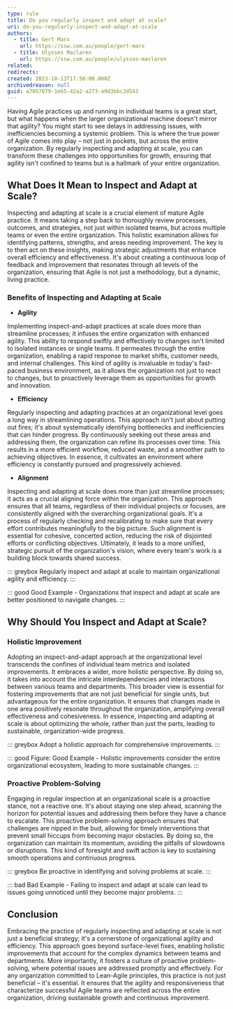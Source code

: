 ```yaml
---
type: rule
title: Do you regularly inspect and adapt at scale?
uri: do-you-regularly-inspect-and-adapt-at-scale
authors:
  - title: Gert Marx
    url: https://ssw.com.au/people/gert-marx
  - title: Ulysses Maclaren
    url: https://ssw.com.au/people/ulysses-maclaren
related:
redirects:
created: 2023-10-13T17:50:00.000Z
archivedreason: null
guid: a7057079-1e65-42a2-a273-a9d3bbc2d543
---
```

Having Agile practices up and running in individual teams is a great start, but what happens when the larger organizational machine doesn't mirror that agility? You might start to see delays in addressing issues, with inefficiencies becoming a systemic problem. This is where the true power of Agile comes into play – not just in pockets, but across the entire organization. By regularly inspecting and adapting at scale, you can transform these challenges into opportunities for growth, ensuring that agility isn't confined to teams but is a hallmark of your entire organization.

<!--endintro-->

## What Does It Mean to Inspect and Adapt at Scale?

Inspecting and adapting at scale is a crucial element of mature Agile practice. It means taking a step back to thoroughly review processes, outcomes, and strategies, not just within isolated teams, but across multiple teams or even the entire organization. This holistic examination allows for identifying patterns, strengths, and areas needing improvement. The key is to then act on these insights, making strategic adjustments that enhance overall efficiency and effectiveness. It's about creating a continuous loop of feedback and improvement that resonates through all levels of the organization, ensuring that Agile is not just a methodology, but a dynamic, living practice.

### Benefits of Inspecting and Adapting at Scale

* **Agility**

Implementing inspect-and-adapt practices at scale does more than streamline processes; it infuses the entire organization with enhanced agility. This ability to respond swiftly and effectively to changes isn't limited to isolated instances or single teams. It permeates through the entire organization, enabling a rapid response to market shifts, customer needs, and internal challenges. This kind of agility is invaluable in today's fast-paced business environment, as it allows the organization not just to react to changes, but to proactively leverage them as opportunities for growth and innovation.

* **Efficiency**

Regularly inspecting and adapting practices at an organizational level goes a long way in streamlining operations. This approach isn't just about putting out fires; it's about systematically identifying bottlenecks and inefficiencies that can hinder progress. By continuously seeking out these areas and addressing them, the organization can refine its processes over time. This results in a more efficient workflow, reduced waste, and a smoother path to achieving objectives. In essence, it cultivates an environment where efficiency is constantly pursued and progressively achieved.

* **Alignment**

Inspecting and adapting at scale does more than just streamline processes; it acts as a crucial aligning force within the organization. This approach ensures that all teams, regardless of their individual projects or focuses, are consistently aligned with the overarching organizational goals. It's a process of regularly checking and recalibrating to make sure that every effort contributes meaningfully to the big picture. Such alignment is essential for cohesive, concerted action, reducing the risk of disjointed efforts or conflicting objectives. Ultimately, it leads to a more unified, strategic pursuit of the organization's vision, where every team's work is a building block towards shared success.

::: greybox
Regularly inspect and adapt at scale to maintain organizational agility and efficiency.
:::

::: good
Good Example - Organizations that inspect and adapt at scale are better positioned to navigate changes.
:::

## Why Should You Inspect and Adapt at Scale?

### Holistic Improvement

Adopting an inspect-and-adapt approach at the organizational level transcends the confines of individual team metrics and isolated improvements. It embraces a wider, more holistic perspective. By doing so, it takes into account the intricate interdependencies and interactions between various teams and departments. This broader view is essential for fostering improvements that are not just beneficial for single units, but advantageous for the entire organization. It ensures that changes made in one area positively resonate throughout the organization, amplifying overall effectiveness and cohesiveness. In essence, inspecting and adapting at scale is about optimizing the whole, rather than just the parts, leading to sustainable, organization-wide progress.

::: greybox
Adopt a holistic approach for comprehensive improvements.
:::

::: good
Figure: Good Example - Holistic improvements consider the entire organizational ecosystem, leading to more sustainable changes.
:::

### Proactive Problem-Solving

Engaging in regular inspection at an organizational scale is a proactive stance, not a reactive one. It's about staying one step ahead, scanning the horizon for potential issues and addressing them before they have a chance to escalate. This proactive problem-solving approach ensures that challenges are nipped in the bud, allowing for timely interventions that prevent small hiccups from becoming major obstacles. By doing so, the organization can maintain its momentum, avoiding the pitfalls of slowdowns or disruptions. This kind of foresight and swift action is key to sustaining smooth operations and continuous progress.

::: greybox
Be proactive in identifying and solving problems at scale.
:::

::: bad
Bad Example - Failing to inspect and adapt at scale can lead to issues going unnoticed until they become major problems.
:::

## Conclusion

Embracing the practice of regularly inspecting and adapting at scale is not just a beneficial strategy; it's a cornerstone of organizational agility and efficiency. This approach goes beyond surface-level fixes, enabling holistic improvements that account for the complex dynamics between teams and departments. More importantly, it fosters a culture of proactive problem-solving, where potential issues are addressed promptly and effectively. For any organization committed to Lean-Agile principles, this practice is not just beneficial – it's essential. It ensures that the agility and responsiveness that characterize successful Agile teams are reflected across the entire organization, driving sustainable growth and continuous improvement.

